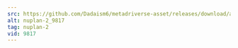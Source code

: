 ```yaml
---
src: https://github.com/Dadaism6/metadriverse-asset/releases/download/assetsv1.0.1/nuplan-2_9817.mp4
alt: nuplan-2_9817
tag: nuplan-2
vid: 9817
---
```

